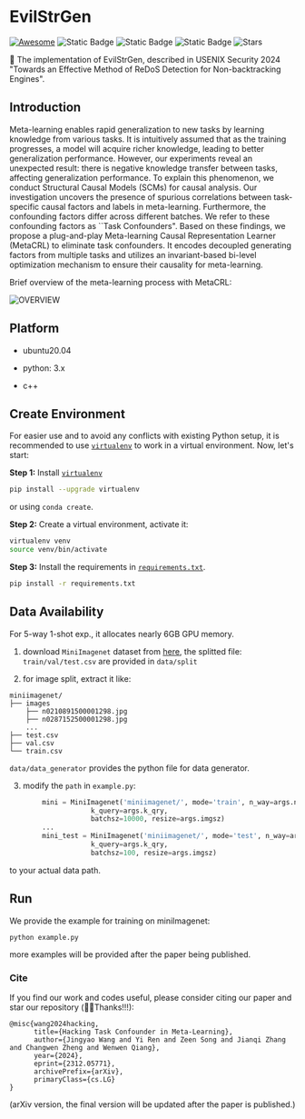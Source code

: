 # EvilStrGen

[![Awesome](https://awesome.re/badge.svg)](https://awesome.re) 
![Static Badge](https://img.shields.io/badge/Security_ReDoS-blue)
![Static Badge](https://img.shields.io/badge/Non_backtracking_RegexEngine-green)
![Static Badge](https://img.shields.io/badge/to_be_continue-orange)
![Stars](https://img.shields.io/github/stars/WangJingyao07/MetaCRL)

🌈 The implementation of EvilStrGen, described in USENIX Security 2024 "Towards an Effective Method of ReDoS Detection for Non-backtracking Engines".


## Introduction

Meta-learning enables rapid generalization to new tasks by learning knowledge from various tasks. It is intuitively assumed that as the training progresses, a model will acquire richer knowledge, leading to better generalization performance. However, our experiments reveal an unexpected result: there is negative knowledge transfer between tasks, affecting generalization performance. To explain this phenomenon, we conduct Structural Causal Models (SCMs) for causal analysis. Our investigation uncovers the presence of spurious correlations between task-specific causal factors and labels in meta-learning. Furthermore, the confounding factors differ across different batches. We refer to these confounding factors as ``Task Confounders". Based on these findings, we propose a plug-and-play Meta-learning Causal Representation Learner (MetaCRL) to eliminate task confounders. It encodes decoupled generating factors from multiple tasks and utilizes an invariant-based bi-level optimization mechanism to ensure their causality for meta-learning.

Brief overview of the meta-learning process with MetaCRL:

![OVERVIEW](https://github.com/hong-code/EvilStrGen/blob/main/assets/mechanics.png)


## Platform
- ubuntu20.04

- python: 3.x
  
- c++

## Create Environment

For easier use and to avoid any conflicts with existing Python setup, it is recommended to use [`virtualenv`](https://docs.python-guide.org/dev/virtualenvs/) to work in a virtual environment. Now, let's start:

**Step 1:** Install [`virtualenv`](https://docs.python-guide.org/dev/virtualenvs/)

```bash
pip install --upgrade virtualenv
```

or using `conda create`.

**Step 2:** Create a virtual environment, activate it:

```bash
virtualenv venv
source venv/bin/activate
```

**Step 3:** Install the requirements in [`requirements.txt`](requirements.txt).

```bash
pip install -r requirements.txt
```


## Data Availability

For 5-way 1-shot exp., it allocates nearly 6GB GPU memory.

1. download `MiniImagenet` dataset from [here](https://github.com/dragen1860/LearningToCompare-Pytorch/issues/4), the splitted file: `train/val/test.csv` are provided in `data/split`
   
2. for image split, extract it like:

```shell
miniimagenet/
├── images
	├── n0210891500001298.jpg  
	├── n0287152500001298.jpg 
	...
├── test.csv
├── val.csv
└── train.csv

```

`data/data_generator` provides the python file for data generator.

3. modify the `path` in `example.py`:

```python
        mini = MiniImagenet('miniimagenet/', mode='train', n_way=args.n_way, k_shot=args.k_spt,
                    k_query=args.k_qry,
                    batchsz=10000, resize=args.imgsz)
		...
        mini_test = MiniImagenet('miniimagenet/', mode='test', n_way=args.n_way, k_shot=args.k_spt,
                    k_query=args.k_qry,
                    batchsz=100, resize=args.imgsz)
```

to your actual data path.

## Run

We provide the example for training on miniImagenet:

```
python example.py
```

more examples will be provided after the paper being published.

### Cite

If you find our work and codes useful, please consider citing our paper and star our repository (🥰🎉Thanks!!!):

```
@misc{wang2024hacking,
      title={Hacking Task Confounder in Meta-Learning}, 
      author={Jingyao Wang and Yi Ren and Zeen Song and Jianqi Zhang and Changwen Zheng and Wenwen Qiang},
      year={2024},
      eprint={2312.05771},
      archivePrefix={arXiv},
      primaryClass={cs.LG}
}
```

(arXiv version, the final version will be updated after the paper is published.)
